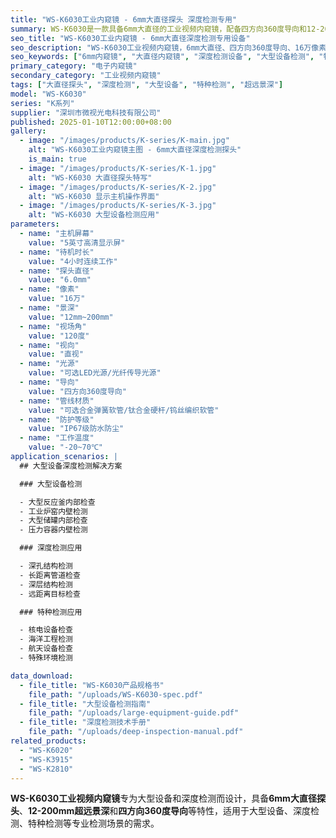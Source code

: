 ```yaml
---
title: "WS-K6030工业内窥镜 - 6mm大直径探头 深度检测专用"
summary: WS-K6030是一款具备6mm大直径的工业视频内窥镜，配备四方向360度导向和12-200mm超远景深，专为大型设备深度检测设计，广泛应用于大型设备、深度检测、特种检测等专业检测场景。
seo_title: "WS-K6030工业内窥镜 - 6mm大直径深度检测专用设备"
seo_description: "WS-K6030工业视频内窥镜，6mm大直径、四方向360度导向、16万像素、12-200mm超远景深，专为大型设备深度检测设计，适用于大型设备、深度检测、特种检测。"
seo_keywords: ["6mm内窥镜", "大直径内窥镜", "深度检测设备", "大型设备检测", "特种检测", "超远景深"]
primary_category: "电子内窥镜"
secondary_category: "工业视频内窥镜"
tags: ["大直径探头", "深度检测", "大型设备", "特种检测", "超远景深"]
model: "WS-K6030"
series: "K系列"
supplier: "深圳市微视光电科技有限公司"
published: 2025-01-10T12:00:00+08:00
gallery:
  - image: "/images/products/K-series/K-main.jpg"
    alt: "WS-K6030工业内窥镜主图 - 6mm大直径深度检测探头"
    is_main: true
  - image: "/images/products/K-series/K-1.jpg"
    alt: "WS-K6030 大直径探头特写"
  - image: "/images/products/K-series/K-2.jpg"
    alt: "WS-K6030 显示主机操作界面"
  - image: "/images/products/K-series/K-3.jpg"
    alt: "WS-K6030 大型设备检测应用"
parameters:
  - name: "主机屏幕"
    value: "5英寸高清显示屏"
  - name: "待机时长"
    value: "4小时连续工作"
  - name: "探头直径"
    value: "6.0mm"
  - name: "像素"
    value: "16万"
  - name: "景深"
    value: "12mm~200mm"
  - name: "视场角"
    value: "120度"
  - name: "视向"
    value: "直视"
  - name: "光源"
    value: "可选LED光源/光纤传导光源"
  - name: "导向"
    value: "四方向360度导向"
  - name: "管线材质"
    value: "可选合金弹簧软管/钛合金硬杆/钨丝编织软管"
  - name: "防护等级"
    value: "IP67级防水防尘"
  - name: "工作温度"
    value: "-20~70℃"
application_scenarios: |
  ## 大型设备深度检测解决方案

  ### 大型设备检测

  - 大型反应釜内部检查
  - 工业炉窑内壁检测
  - 大型储罐内部检查
  - 压力容器内壁检测

  ### 深度检测应用

  - 深孔结构检测
  - 长距离管道检查
  - 深层结构检测
  - 远距离目标检查

  ### 特种检测应用

  - 核电设备检查
  - 海洋工程检测
  - 航天设备检查
  - 特殊环境检测

data_download:
  - file_title: "WS-K6030产品规格书"
    file_path: "/uploads/WS-K6030-spec.pdf"
  - file_title: "大型设备检测指南"
    file_path: "/uploads/large-equipment-guide.pdf"
  - file_title: "深度检测技术手册"
    file_path: "/uploads/deep-inspection-manual.pdf"
related_products:
  - "WS-K6020"
  - "WS-K3915"
  - "WS-K2810"
---
```


**WS-K6030工业视频内窥镜**专为大型设备和深度检测而设计，具备**6mm大直径探头**、**12-200mm超远景深**和**四方向360度导向**等特性，适用于大型设备、深度检测、特种检测等专业检测场景的需求。
